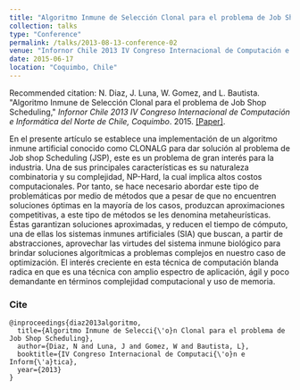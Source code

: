 ```yaml
---
title: "Algoritmo Inmune de Selección Clonal para el problema de Job Shop Scheduling"
collection: talks
type: "Conference"
permalink: /talks/2013-08-13-conference-02
venue: "Infornor Chile 2013 IV Congreso Internacional de Computación e Informática del Norte de Chile, Coquimbo"
date: 2015-06-17
location: "Coquimbo, Chile"
---
```

Recommended citation: N. Diaz, J. Luna, W. Gomez, and L. Bautista. "Algoritmo Inmune de Selección Clonal para el problema de Job Shop Scheduling," <i>Infornor Chile 2013 IV Congreso Internacional de Computación e Informática del Norte de Chile, Coquimbo</i>. 2015. [[Paper]](https://nelson10.github.io/files/Conference02.pdf).

En el presente artículo se establece una implementación de un algoritmo inmune artificial conocido como CLONALG para dar solución al problema de Job shop Scheduling (JSP), este es un problema de gran interés para la industria. Una de sus principales características es su naturaleza combinatoria y su complejidad, NP-Hard, la cual implica altos costos computacionales. Por tanto, se hace necesario abordar este tipo de problemáticas por medio de métodos que a pesar de que no encuentren soluciones óptimas en la mayoría de los casos, produzcan aproximaciones competitivas, a este tipo de métodos se les denomina metaheurísticas. Éstas garantizan soluciones aproximadas, y reducen el tiempo de cómputo, una de ellas los sistemas inmunes artificiales (SIA) que buscan, a partir de abstracciones, aprovechar las virtudes del sistema inmune biológico para brindar soluciones algorítmicas a problemas complejos en nuestro caso de optimización. El interés creciente en esta técnica de computación blanda radica en que es una técnica con amplio espectro de aplicación, ágil y poco demandante en términos complejidad computacional y uso de memoria.

### Cite
```
@inproceedings{diaz2013algoritmo,
  title={Algoritmo Inmune de Selecci{\'o}n Clonal para el problema de Job Shop Scheduling},
  author={Diaz, N and Luna, J and Gomez, W and Bautista, L},
  booktitle={IV Congreso Internacional de Computaci{\'o}n e Inform{\'a}tica},
  year={2013}
}
```
